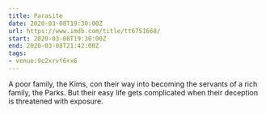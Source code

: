 ```yaml
---
title: Parasite
date: 2020-03-08T19:30:00Z
url: https://www.imdb.com/title/tt6751668/
start: 2020-03-08T19:30:00Z
end: 2020-03-08T21:42:00Z
tags:
- venue:9c2xrvf6+x6
---
```

A poor family, the Kims, con their way into becoming the servants of a rich family, the Parks. But their easy life gets complicated when their deception is threatened with exposure.

